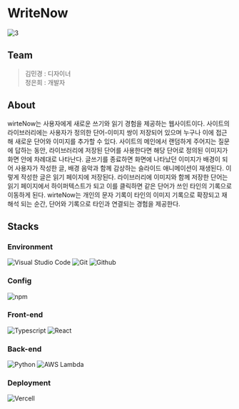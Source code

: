 # WriteNow
![3](https://github.com/user-attachments/assets/b9498e7c-4826-45e0-b75f-efdbf34909d9)

## Team
> 김민경 : 디자이너<br>
> 정은희 : 개발자
> 

## About
wirteNow는 사용자에게 새로운 쓰기와 읽기 경험을 제공하는 웹사이트이다. 사이트의 라이브러리에는 사용자가 정의한 단어-이미지 쌍이 저장되어 있으며 누구나 이에 접근해 새로운 단어와 이미지를 추가할 수 있다. 사이트의 메인에서 랜덤하게 주어지는 질문에 답하는 동안, 라이브러리에 저장된 단어를 사용한다면 해당 단어로 정의된 이미지가 화면 안에 차례대로 나타난다. 글쓰기를 종료하면 화면에 나타났던 이미지가 배경이 되어 사용자가 작성한 글, 배경 음악과 함께 감상하는 슬라이드 애니메이션이 재생된다. 이렇게 작성한 글은 읽기 페이지에 저장된다. 라이브러리에 이미지와 함께 저장한 단어는 읽기 페이지에서 하이퍼텍스트가 되고 이를 클릭하면 같은 단어가 쓰인 타인의 기록으로 이동하게 된다. wirteNow는 개인의 문자 기록이 타인의 이미지 기록으로 확장되고 재해석 되는 순간, 단어와 기록으로 타인과 연결되는 경험을 제공한다.



## Stacks

### Environment
![Visual Studio Code](https://img.shields.io/badge/Visual%20Studio%20Code-007ACC?style=for-the-badge&logo=Visual%20Studio%20Code&logoColor=white)
![Git](https://img.shields.io/badge/Git-F05032?style=for-the-badge&logo=Git&logoColor=white)
![Github](https://img.shields.io/badge/GitHub-181717?style=for-the-badge&logo=GitHub&logoColor=white)             

### Config
![npm](https://img.shields.io/badge/npm-CB3837?style=for-the-badge&logo=npm&logoColor=white)        

### Front-end
![Typescript](https://img.shields.io/badge/TypeScript-007ACC?style=for-the-badge&logo=typescript&logoColor=white)
![React](https://img.shields.io/badge/React-20232A?style=for-the-badge&logo=react&logoColor=61DAFB)

### Back-end
![Python](https://img.shields.io/badge/python-3670A0?style=for-the-badge&logo=python&logoColor=ffdd54)
![AWS Lambda](https://img.shields.io/badge/AWS-%23FF9900.svg?style=for-the-badge&logo=amazon-aws&logoColor=white)

### Deployment
![Vercell](https://img.shields.io/badge/Vercel-000000?style=for-the-badge&logo=vercel&logoColor=white)


